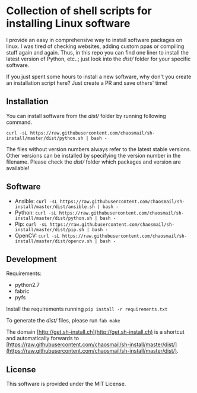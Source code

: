# Collection of shell scripts for installing Linux software

I provide an easy in comprehensive way to install software packages on linux. I was tired of checking websites, adding custom ppas or compiling stuff again and again. Thus, in this repo you can find one liner to install the latest version of Python, etc..; just look into the *dist/* folder for your specific software.

If you just spent some hours to install a new software, why don't you create an installation script here? Just create a PR and save others' time!

## Installation

You can install software from the *dist/* folder by running following command.

```
curl -sL https://raw.githubusercontent.com/chaosmail/sh-install/master/dist/python.sh | bash -
```

The files without version numbers always refer to the latest stable versions. Other versions can be installed by specifying the version number in the filename. Please check the *dist/* folder which packages and version are available!

## Software

* Ansible: `curl -sL https://raw.githubusercontent.com/chaosmail/sh-install/master/dist/ansible.sh | bash -`
* Python: `curl -sL https://raw.githubusercontent.com/chaosmail/sh-install/master/dist/python.sh | bash -`
* Pip: `curl -sL https://raw.githubusercontent.com/chaosmail/sh-install/master/dist/pip.sh | bash -`
* OpenCV: `curl -sL https://raw.githubusercontent.com/chaosmail/sh-install/master/dist/opencv.sh | bash -`

## Development

Requirements:
* python2.7
* fabric
* pyfs

Install the requirements running `pip install -r requirements.txt`

To generate the *dist/* files, please run `fab make`

The domain [http://get.sh-install.ch](http://get.sh-install.ch) is a shortcut and automatically forwards to [https://raw.githubusercontent.com/chaosmail/sh-install/master/dist/](https://raw.githubusercontent.com/chaosmail/sh-install/master/dist/).

## License

This software is provided under the MIT License.